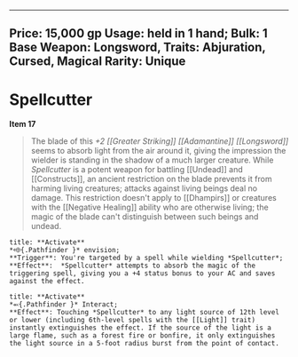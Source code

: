 
---
Price: 15,000 gp
Usage: held in 1 hand;
Bulk: 1
Base Weapon: Longsword,
Traits: Abjuration, Cursed, Magical
Rarity: Unique
---

# Spellcutter

**Item 17**

> The blade of this *+2 [[Greater Striking]] [[Adamantine]] [[Longsword]]* seems to absorb light from the air around it, giving the impression the wielder is standing in the shadow of a much larger creature. While *Spellcutter* is a potent weapon for battling [[Undead]] and [[Constructs]], an ancient restriction on the blade prevents it from harming living creatures; attacks against living beings deal no damage. This restriction doesn't apply to [[Dhampirs]] or creatures with the [[Negative Healing]] ability who are otherwise living; the magic of the blade can't distinguish between such beings and undead.

```ad-embed-ability
title: **Activate**
*⬲{.Pathfinder }* envision; 
**Trigger**: You're targeted by a spell while wielding *Spellcutter*;
**Effect**:  *Spellcutter* attempts to absorb the magic of the triggering spell, giving you a +4 status bonus to your AC and saves against the effect.

```

```ad-embed-ability
title: **Activate**
*⬻{.Pathfinder }* Interact; 
**Effect**: Touching *Spellcutter* to any light source of 12th level or lower (including 6th-level spells with the [[Light]] trait) instantly extinguishes the effect. If the source of the light is a large flame, such as a forest fire or bonfire, it only extinguishes the light source in a 5-foot radius burst from the point of contact.

```
